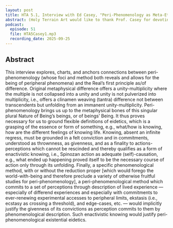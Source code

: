 ```yaml
---
layout: post
title: HTA 5.1, Interview with Ed Casey, "Peri-Phenomenology as Meta-Ethical Ground"
abstract: (Holy Terrain Art would like to thank Prof. Casey for devoting his time to this event as well as the Radical Philosophy Association for hosting and allowing secondary publication rights; this interview was originally hosted by the Radical Philosophy Association as part of their Radical Philosophy Hour series, as the event for September 2025.) This is an interview with Ed Casey, age 86, on his method of peri-phenomenology which emphasizes edges; place; mutual permeability; porousness; periphany as a blend of and alternative to endogeny-exogeny (internal-external); propulsion; extraversion; urgency to motion; exigencies to further avenues of living through transformation; differentiation; immanence; and multiplicity as the univocity of being -- a ground not in the sense of an essence but at the very least in the sense of our most fundamental relational nature of being-with and being-towards-one-another.
podcast:
  episode: 51
  file: HTA5Casey1.mp3
  recording_date: 2025-09-25
---
```


## Abstract

This interview explores, charts, and anchors connections between peri-phenomenology (whose foci and method both reveals and allows for the being of peripheral phenomena) and the Real’s first principle as/of difference. Original metaphysical difference offers a unity-multiplicity where the multiple is not collapsed into a unity and unity is not pulverized into multiplicity, i.e., offers a clinamen weaving (tantra) difference not between transcendents but unfolding from an immanent unity-multiplicity. Peri-phenomenology brings us up to the metaphysical bones of this singular plural Nature of Being’s beings, or of beings’ Being. It thus proves necessary for us to ground flexible definitions of eidetics, which is a grasping of the essence or form of something, e.g., what/how is knowing, how are the different feelings of knowing life. Knowing, absent an infinite regress, must be grounded in a felt conviction and in commitments, understood as thrownness, as givenness, and as a finality to actions-perceptions which cannot be rescinded and thereby qualifies as a form of enactivistic knowing, i.e., Spinozan action as adequate (self)-causation, e.g., what ended up happening proved itself to be the necessary course of action only through its unfolding. Finally, a specific phenomenological method, with or without the reduction proper [which would forego the world-with-being and therefore preclude a variety of otherwise fruitful studies for peri-phenomenology], a peri-phenomenological method which commits to a set of perceptions through description of lived experience — especially of differend experiences and especially with commitments to ever-renewing experimental accesses to peripheral limits, ekstasis (i.e., ecstasy as crossing a threshold), and edge-cases, etc. — would implicitly justify the givenness of its convictions as perception commits to them by phenomenological description. Such enactivistic knowing would justify peri-phenomenological existential eidetics.
